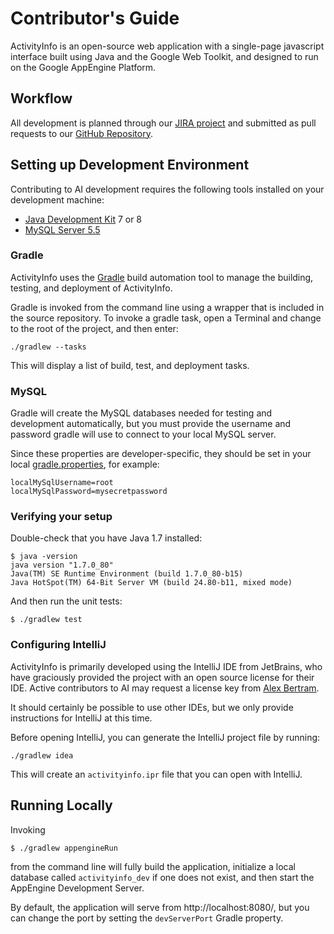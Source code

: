 
# Contributor's Guide
 
ActivityInfo is an open-source web application with a single-page javascript interface
built using Java and the Google Web Toolkit, and designed to run on the Google AppEngine
Platform. 


## Workflow

All development is planned through our [JIRA project](https://bedatadriven.atlassian.net/secure/RapidBoard.jspa?rapidView=9) and submitted as pull requests to our 
[GitHub Repository](https://github.com/bedatadriven/activityinfo).

## Setting up Development Environment

Contributing to AI development requires the following tools installed on your development
machine:

* [Java Development Kit](http://www.oracle.com/technetwork/java/javase/downloads/jdk8-downloads-2133151.html) 7 or 8 
* [MySQL Server 5.5](https://dev.mysql.com/downloads/mysql/5.5.html)


### Gradle

ActivityInfo uses the [Gradle](https://gradle.org) build automation tool to manage the 
building, testing, and deployment of ActivityInfo.

Gradle is invoked from the command line using a wrapper that is included in the source
repository. To invoke a gradle task, open a Terminal and change to the root of the project,
and then enter:

```
./gradlew --tasks
```

This will display a list of build, test, and deployment tasks.

### MySQL


Gradle will create the MySQL databases needed for testing and development automatically,
but you must provide the username and password gradle will use to connect to your local
MySQL server. 

Since these properties are developer-specific, they should be set in your local
[gradle.properties](https://docs.gradle.org/current/userguide/build_environment.html#sec:gradle_configuration_properties), for example:

```
localMySqlUsername=root
localMySqlPassword=mysecretpassword
```

### Verifying your setup

Double-check that you have Java 1.7 installed:

```
$ java -version
java version "1.7.0_80"
Java(TM) SE Runtime Environment (build 1.7.0_80-b15)
Java HotSpot(TM) 64-Bit Server VM (build 24.80-b11, mixed mode)
```

And then run the unit tests:

```
$ ./gradlew test
```

### Configuring IntelliJ

ActivityInfo is primarily developed using the IntelliJ IDE from JetBrains, who have
graciously provided the project with an open source license for their IDE. Active contributors
to AI may request a license key from [Alex Bertram](mailto:alex@bedatadriven.com).

It should certainly be possible to use other IDEs, but we only provide instructions for
IntelliJ at this time.

Before opening IntelliJ, you can generate the IntelliJ project file by running:

```
./gradlew idea
```

This will create an `activityinfo.ipr` file that you can open with IntelliJ.

## Running Locally

Invoking

```
$ ./gradlew appengineRun
```

from the command line will fully build the application, initialize a local database called `activityinfo_dev` if
one does not exist, and then start the AppEngine Development Server.

By default, the application will serve from http://localhost:8080/, but you can change the port by setting the
`devServerPort` Gradle property.



